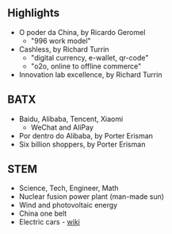 ## Highlights
- O poder da China, by Ricardo Geromel
    - "996 work model"
- Cashless, by Richard Turrin
    - "digital currency, e-wallet, qr-code"
    - "o2o, online to offline commerce"
- Innovation lab excellence, by Richard Turrin

## BATX
- Baidu, Alibaba, Tencent, Xiaomi
    - WeChat and AliPay
- Por dentro do Alibaba, by Porter Erisman    
- Six billion shoppers, by Porter Erisman

## STEM 
- Science, Tech, Engineer, Math
- Nuclear fusion power plant (man-made sun)
- Wind and photovoltaic energy 
- China one belt
- Electric cars - [wiki](https://en.wikipedia.org/wiki/Electric_vehicle_industry_in_China)
